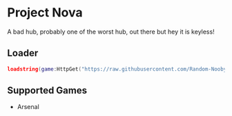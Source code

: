 # Project Nova
A bad hub, probably one of the worst hub, out there but hey it is keyless!

## Loader
```lua
loadstring(game:HttpGet("https://raw.githubusercontent.com/Random-Nooby/Projects/main/Scripts/Obfuscated/Project%20Nova/Loader.lua"))()
```

## Supported Games
- Arsenal

